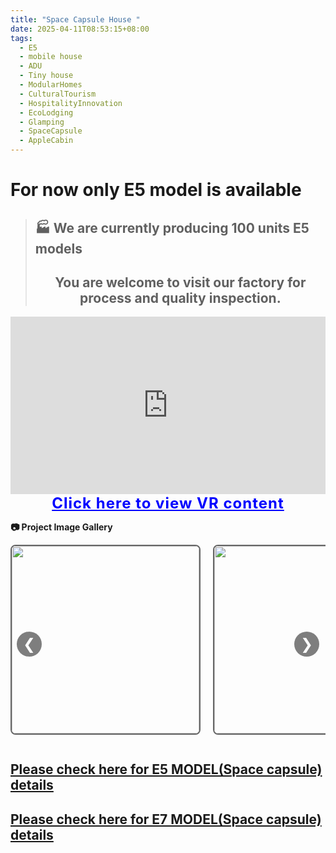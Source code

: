 ```yaml
---
title: "Space Capsule House "
date: 2025-04-11T08:53:15+08:00
tags:
  - E5
  - mobile house
  - ADU
  - Tiny house
  - ModularHomes 
  - CulturalTourism
  - HospitalityInnovation
  - EcoLodging
  - Glamping 
  - SpaceCapsule 
  - AppleCabin
---
```

# For now only E5 model is available

> ## 🏭 We are currently producing 100 units E5 models
> ## <center>You are welcome to visit our factory for process and quality inspection.

<div style="position: relative; padding-bottom: 56.25%; height: 0; overflow: hidden;">
  <iframe 
    src="https://player.bilibili.com/player.html?bvid=BV1JedoYGEyP&autoplay=0" 
    allowfullscreen 
    style="position: absolute; top: 0; left: 0; width: 100%; height: 100%; border: 0;">
  </iframe>
</div>

<center>
  <a href="https://vr.3d66.com/next/vr/view/5962204" style="color: blue; font-size: 24px; font-weight: bold; letter-spacing: 1px;">
    Click here to view VR content
  </a>
</center>

**📷 Project Image Gallery**
<div style="position: relative; width: 100%; overflow: hidden; max-width: 1000px; margin: auto;">
  <div id="carousel-track" style="display: flex; transition: transform 0.5s ease; gap: 20px;">
    <img src="https://i.postimg.cc/nHBmRW5B/79392e224812ea8e198ac0aafcae3299.jpg?dl=1" style="width: 300px; border: 2px solid #666; border-radius: 8px;" />
    <img src="https://i.postimg.cc/0kCwxw9N/20250416102628601.png?dl=1" style="width: 300px; border: 2px solid #666; border-radius: 8px;" />
    <img src="https://i.postimg.cc/BJ8HDbBh/fa2623135b9513ac365ff8855aa06dfe.jpg?dl=1" style="width: 300px; border: 2px solid #666; border-radius: 8px;" />
    <img src="https://i.postimg.cc/VmkjfDrP/edbec8b7b6c76ebf4692ff57f0af8c07.jpg?dl=1" style="width: 300px; border: 2px solid #666; border-radius: 8px;" />
    <img src="https://i.postimg.cc/R9R7xj0T/4a35acd2a486b7a2fe929e6279addd3b.jpg?dl=1" style="width: 300px; border: 2px solid #666; border-radius: 8px;" />
    <img src="https://i.postimg.cc/hggLwSKj/f711f81e9bd8fd227d027f634e4b773c.jpg?dl=1" style="width: 300px; border: 2px solid #666; border-radius: 8px;" />
  </div>

  <!-- 左右箭头 -->
  <button onclick="moveSlide(-1)" style="position: absolute; left: 10px; top: 50%; transform: translateY(-50%); font-size: 24px; background: rgba(0,0,0,0.5); color: white; border: none; border-radius: 50%; width: 40px; height: 40px; cursor: pointer;">❮</button>
  <button onclick="moveSlide(1)" style="position: absolute; right: 10px; top: 50%; transform: translateY(-50%); font-size: 24px; background: rgba(0,0,0,0.5); color: white; border: none; border-radius: 50%; width: 40px; height: 40px; cursor: pointer;">❯</button>
</div>

<script>
  let currentIndex = 0;
  const track = document.getElementById("carousel-track");
  const images = track.querySelectorAll("img");
  const imageWidth = 320; // 300px image + 20px gap
  const visibleCount = 3;
  const maxIndex = images.length - visibleCount;

  function moveSlide(direction) {
    currentIndex += direction;
    if (currentIndex < 0) currentIndex = maxIndex;
    if (currentIndex > maxIndex) currentIndex = 0;
    updateSlide();
  }

  function updateSlide() {
    track.style.transform = `translateX(-${currentIndex * imageWidth}px)`;
  }

  // 自动滚动
  setInterval(() => {
    moveSlide(1);
  }, 2000); // 每 8 秒滚动一次
</script>
## [Please check here for E5 MODEL(Space capsule) details](https://roryshanshan.github.io/xcmobile/posts/e5-modelspace-capsule-details/)

## [Please check here for E7 MODEL(Space capsule) details](https://roryshanshan.github.io/xcmobile/posts/e7-modelspace-capsule-details-/)
